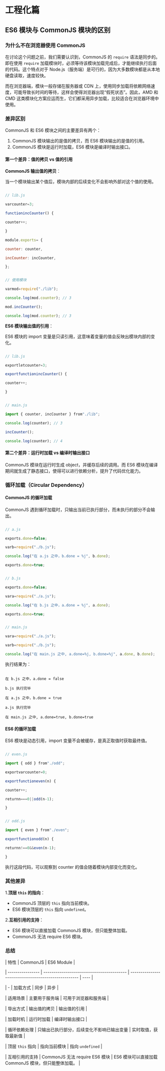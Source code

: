# 工程化篇

## ES6 模块与 CommonJS 模块的区别

### 为什么不在浏览器使用 CommonJS

在讨论这个问题之前，我们需要认识到，CommonJS 的 `require` 语法是同步的。即在使用 `require` 加载模块时，必须等待该模块加载完成后，才能继续执行后面的代码。这个特点对于 Node.js（服务端）是可行的，因为大多数模块都是从本地硬盘读取，速度较快。

而在浏览器端，模块一般存储在服务器或 CDN 上，使用同步加载将依赖网络速度，可能导致长时间的等待，这样会使得浏览器出现“假死状态”。因此，AMD 和 CMD 这类模块化方案应运而生，它们都采用异步加载，比较适合在浏览器环境中使用。

### 差异区别

CommonJS 和 ES6 模块之间的主要差异有两个：

1. CommonJS 模块输出的是值的拷贝，而 ES6 模块输出的是值的引用。
2. CommonJS 模块是运行时加载，ES6 模块是编译时输出接口。

#### 第一个差异：值的拷贝 vs 值的引用

**CommonJS 输出值的拷贝**：

当一个模块输出某个值后，模块内部的后续变化不会影响外部对这个值的使用。

```javascript

// lib.js

varcounter=3;

functionincCounter() {

counter++;

}

module.exports= {

counter: counter,

incCounter: incCounter,

};


// 使用模块

varmod=require("./lib");

console.log(mod.counter); // 3

mod.incCounter();

console.log(mod.counter); // 3

```

**ES6 模块输出值的引用**：

ES6 模块的 import 变量是只读引用，这意味着变量的值会反映出模块内部的变化。

```javascript

// lib.js

exportletcounter=3;

exportfunctionincCounter() {

counter++;

}


// main.js

import { counter, incCounter } from"./lib";

console.log(counter); // 3

incCounter();

console.log(counter); // 4

```

#### 第二个差异：运行时加载 vs 编译时输出接口

CommonJS 模块在运行时生成 object，并缓存后续的调用。而 ES6 模块在编译期间就生成了静态接口，使得可以进行依赖分析，提升了代码优化能力。

### 循环加载（Circular Dependency）

#### CommonJS 的循环加载

CommonJS 遇到循环加载时，只输出当前已执行部分，而未执行的部分不会输出。

```javascript

// a.js

exports.done=false;

varb=require("./b.js");

console.log("在 a.js 之中，b.done = %j", b.done);

exports.done=true;


// b.js

exports.done=false;

vara=require("./a.js");

console.log("在 b.js 之中，a.done = %j", a.done);

exports.done=true;


// main.js

vara=require("./a.js");

varb=require("./b.js");

console.log("在 main.js 之中, a.done=%j, b.done=%j", a.done, b.done);

```

执行结果为：

```

在 b.js 之中，a.done = false

b.js 执行完毕

在 a.js 之中，b.done = true

a.js 执行完毕

在 main.js 之中, a.done=true, b.done=true

```

#### ES6 的循环加载

ES6 模块是动态引用，import 变量不会被缓存，是真正取值时获取最终值。

```javascript

// even.js

import { odd } from"./odd";

exportvarcounter=0;

exportfunctioneven(n) {

counter++;

returnn===0||odd(n-1);

}


// odd.js

import { even } from"./even";

exportfunctionodd(n) {

returnn!==0&&even(n-1);

}

```

执行这段代码，可以观察到 counter 的值会随着模块内部变化而变化。

### 其他差异

1.**顶层 `this` 的指向**：

- CommonJS 顶层的 `this` 指向当前模块。
- ES6 模块顶层的 `this` 指向 `undefined`。

2.**互相引用的支持**：

- ES6 模块可以直接加载 CommonJS 模块，但只能整体加载。
- CommonJS 无法 require ES6 模块。

### 总结

| 特性             | CommonJS                                   | ES6 Module                                           |

| ---------------- | ------------------------------------------ | ---------------------------------------------------- | ---- |

| -                | 加载方式                                   | 同步                                                 | 异步 |

| 适用场景         | 主要用于服务端                             | 可用于浏览器和服务端                                 |

| 导出方式         | 输出值的拷贝                               | 输出值的引用                                         |

| 加载时机         | 运行时加载                                 | 编译时输出接口                                       |

| 循环依赖处理     | 只输出已执行部分，后续变化不影响已输出变量 | 实时取值，获取最新值                                 |

| 顶层 `this` 指向 | 指向当前模块                               | 指向 `undefined`                                     |

| 互相引用的支持   | CommonJS 无法 require ES6 模块             | ES6 模块可以直接加载 CommonJS 模块，但只能整体加载。 |

